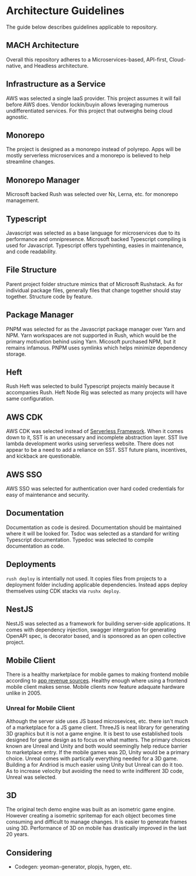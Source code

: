# Architecture Guidelines

The guide below describes guidelines applicable to repository.

## MACH Architecture

Overall this repository adheres to a Microservices-based, API-first,
Cloud-native, and Headless architecture.

## Infrastructure as a Service

AWS was selected a single IaaS provider. This project assumes it will fail
before AWS does. Vendor lockin/buyin allows leveraging numerous undifferentiated
services. For this project that outweighs being cloud agnostic.

## Monorepo

The project is designed as a monorepo instead of polyrepo. Apps will be mostly
serverless microservices and a monorepo is believed to help streamline changes.

## Monorepo Manager

Microsoft backed Rush was selected over Nx, Lerna, etc. for monorepo management.

## Typescript

Javascript was selected as a base language for microservices due to its
performance and omnipresence. Microsoft backed Typescript compiling is used for
Javascript. Typescript offers typehinting, easies in maintenance, and code
readability.

## File Structure

Parent project folder structure mimics that of Microsoft Rushstack. As for
individual package files, generally files that change together should stay
together. Structure code by feature.

## Package Manager

PNPM was selected for as the Javascript package manager over Yarn and NPM. Yarn
workspaces are not supported in Rush, which would be the primary motivation
behind using Yarn. Micosoft purchased NPM, but it remains infamous. PNPM uses
symlinks which helps minimize dependency storage.

## Heft

Rush Heft was selected to build Typescript projects mainly because it
accompanies Rush. Heft Node Rig was selected as many projects will have same
configuration.

## AWS CDK

AWS CDK was selected instead of
[Serverless Framework](https://github.com/serverless-stack/serverless-stack).
When it comes down to it, SST is an unecessary and incomplete abstraction layer.
SST live lambda development works using serverless website. There does not
appear to be a need to add a reliance on SST. SST future plans, incentives, and
kickback are questionable.

## AWS SSO

AWS SSO was selected for authentication over hard coded credentials for easy of
maintenance and security.

## Documentation

Documentation as code is desired. Documentation should be maintained where it
will be looked for. Tsdoc was selected as a standard for writing Typescript
documentation. Typedoc was selected to compile documentation as code.

## Deployments

`rush deploy` is intentially not used. It copies files from projects to a
deployment folder including applicable dependencies. Instead apps deploy
themselves using CDK stacks via `rushx deploy`.

## NestJS

NestJS was selected as a framework for building server-side applications. It
comes with dependency injection, swagger intergration for generating OpenAPI
spec, is decorator based, and is sponsored as an open collective project.

## Mobile Client

There is a healthy marketplace for mobile games to making frontend mobile
according to
[app revenue sources](https://www.businessofapps.com/data/app-revenues/).
Healthy enough where using a frontend mobile client makes sense. Mobile clients
now feature adaquate hardware unlike in 2005.

### Unreal for Mobile Client

Although the server side uses JS based microsevices, etc. there isn't much of a
marketplace for a JS game client. ThreeJS is neat library for generating 3D
graphics but it is not a game engine. It is best to use established tools
designed for game design as to focus on what matters. The primary choices known
are Unreal and Unity and both would seeminglly help reduce barrier to
marketplace entry. If the mobile games was 2D, Unity would be a primary choice.
Unreal comes with partically everything needed for a 3D game. Building a for
Andriod is much easier using Unity but Unreal can do it too. As to increase
velocity but avoiding the need to write indifferent 3D code, Unreal was
selected.

## 3D

The original tech demo engine was built as an isometric game engine. However
creating a isometric spritemap for each object becomes time consuming and
difficult to manage changes. It is easier to generate frames using 3D.
Performance of 3D on mobile has drastically improved in the last 20 years.

## Considering

- Codegen: yeoman-generator, plopjs, hygen, etc.
